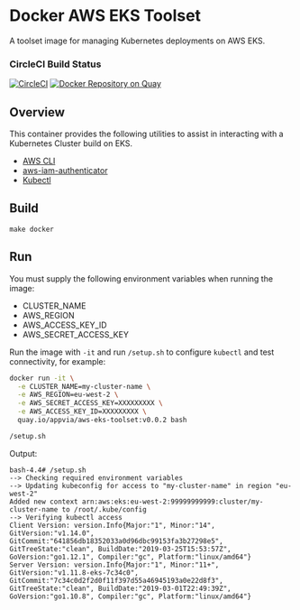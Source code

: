 # Docker AWS EKS Toolset

A toolset image for managing Kubernetes deployments on AWS EKS.

### CircleCI Build Status
[![CircleCI](https://circleci.com/gh/appvia/docker-aws-eks-toolset.svg?style=svg)](https://circleci.com/gh/appvia/docker-aws-eks-toolset)
[![Docker Repository on Quay](https://quay.io/repository/appvia/aws-eks-toolset/status "Docker Repository on Quay")](https://quay.io/repository/appvia/aws-eks-toolset)

## Overview
This container provides the following utilities to assist in interacting with a Kubernetes Cluster build on EKS.
- [AWS CLI](https://docs.aws.amazon.com/cli/index.html)
- [aws-iam-authenticator](https://docs.aws.amazon.com/eks/latest/userguide/install-aws-iam-authenticator.html)
- [Kubectl](https://kubernetes.io/docs/reference/kubectl/overview/)

## Build

`make docker`

## Run

You must supply the following environment variables when running the image:
* CLUSTER_NAME
* AWS_REGION
* AWS_ACCESS_KEY_ID
* AWS_SECRET_ACCESS_KEY

Run the image with `-it` and run `/setup.sh` to configure `kubectl` and test connectivity, for example:

```bash
docker run -it \
  -e CLUSTER_NAME=my-cluster-name \
  -e AWS_REGION=eu-west-2 \
  -e AWS_SECRET_ACCESS_KEY=XXXXXXXXX \
  -e AWS_ACCESS_KEY_ID=XXXXXXXXX \
  quay.io/appvia/aws-eks-toolset:v0.0.2 bash
```

```bash
/setup.sh
```

Output:

```
bash-4.4# /setup.sh
--> Checking required environment variables
--> Updating kubeconfig for access to "my-cluster-name" in region "eu-west-2"
Added new context arn:aws:eks:eu-west-2:99999999999:cluster/my-cluster-name to /root/.kube/config
--> Verifying kubectl access
Client Version: version.Info{Major:"1", Minor:"14", GitVersion:"v1.14.0", GitCommit:"641856db18352033a0d96dbc99153fa3b27298e5", GitTreeState:"clean", BuildDate:"2019-03-25T15:53:57Z", GoVersion:"go1.12.1", Compiler:"gc", Platform:"linux/amd64"}
Server Version: version.Info{Major:"1", Minor:"11+", GitVersion:"v1.11.8-eks-7c34c0", GitCommit:"7c34c0d2f2d0f11f397d55a46945193a0e22d8f3", GitTreeState:"clean", BuildDate:"2019-03-01T22:49:39Z", GoVersion:"go1.10.8", Compiler:"gc", Platform:"linux/amd64"}
```
